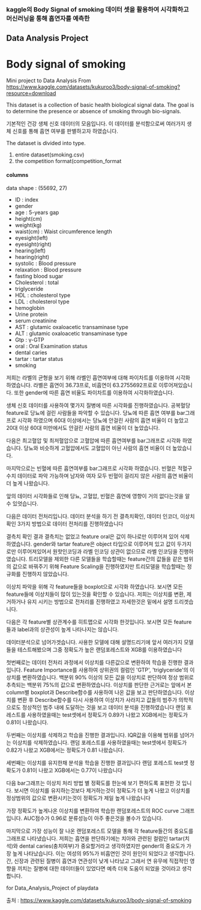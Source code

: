 <h3>kaggle의 Body Signal of smoking 데이터 셋을 활용하여 시각화하고 머신러닝을 통해 흡연자를 예측한</h3>
<h2>Data Analysis Project</h2>

# Body signal of smoking 
Mini project to Data Analysis
From https://www.kaggle.com/datasets/kukuroo3/body-signal-of-smoking?resource=download

This dataset is a collection of basic health biological signal data.
The goal is to determine the presence or absence of smoking through bio-signals.

기본적인 건강 생체 신호 데이터의 모음입니다.
이 데이터를 분석함으로써 여러가지 생체 신호를 통해 흡연 여부를 판별하고자 하였습니다.

The dataset is divided into type.

1. entire dataset(smoking.csv)
2. the competition format(competition_format

#### columns
data shape : (55692, 27)

- ID : index
- gender
- age : 5-years gap
- height(cm)
- weight(kg)
- waist(cm) : Waist circumference length
- eyesight(left)
- eyesight(right)
- hearing(left)
- hearing(right)
- systolic : Blood pressure
- relaxation : Blood pressure
- fasting blood sugar
- Cholesterol : total
- triglyceride
- HDL : cholesterol type
- LDL : cholesterol type
- hemoglobin
- Urine protein
- serum creatinine
- AST : glutamic oxaloacetic transaminase type
- ALT : glutamic oxaloacetic transaminase type
- Gtp : γ-GTP
- oral : Oral Examination status
- dental caries
- tartar : tartar status
- smoking


저희는 라벨의 균형을 보기 위해 라벨인 흡연여부에 대해 파이차트를 이용하여 시각화 하였습니다.
라벨은 흡연이 36.73프로, 비흡연이 63.2755692프로로 이루어져있습니다. 
 또한 gender에 따른 흡연 비율도 파이차트를 이용하여 시각화하였습니다.

생체 신호 데이터를 사용하여 몇가지 질병에 따른 시각화를 진행하였습니다.
공복혈당 feature로 당뇨에 걸린 사람들을 파악할 수 있습니다.
당뇨에 따른 흡연 여부를 bar그래프로 시각화 하였으며 
60대 이상에서는 당뇨에 안걸린 사람의 흡연 비율이 더 높았고
20대 이상 60대 미만에서도 안걸린 사람의 흡연 비율이 더 높았습니다.

다음은 최고혈압 및 최저혈압으로 고혈압에 따른 흡연여부를 bar그래프로 시각화 하였습니다.
당뇨와 비슷하게 고혈압에서도 고혈압이 아닌 사람의 흡연 비율이 더 높았습니다.

마지막으로는 빈혈에 따른 흡연여부를 bar그래프로 시각화 하였습니다.
빈혈은 적혈구 수치 데이터로 파악 가능하며 남자와 여자 모두 빈혈이 걸리지 않은 사람의
흡연 비율이 더 높게 나왔습니다.

앞의 데이터 시각화들로 인해 당뇨, 고혈압, 빈혈은 흡연에 영향이 거의 없다는것을 알 수 있엇습니다.

다음은 데이터 전처리입니다.
데이터 분석을 하기 전 결측치확인, 데이터 인코더, 이상치 확인 3가지 방법으로 
데이터 전처리를 진행하였습니다

결측치 확인 결과 결측치는 없었고 feature oral은 값이 하나로만 이루어져 있어 삭제 하였습니다.
gender와 tartar feature은 object 타입으로 이루어져 있고 값이 두가지로만 이루어져있어서
원핫인코딩과 라벨 인코딩 상관이 없으므로  라벨 인코딩을 진행하였습니다.
트리모델을 제외한 다른 모델들을 학습할때는 feature간의 값들을 같은 범위의 값으로 바꿔주기 위해
Feature Scaling을 진행하였지만 트리모델을 학습할때는 정규화를 진행하지 않았습니다. 

이상치 파악을 위해 각 feature들을 boxplot으로 시각화 하였습니다.
보시면 모든 feature들에 이상치들이 많이 있는것을 확인할 수 있습니다.
저희는 이상치를 변환, 제거하거나 유지 시키는 방법으로 전처리를 진행하였고
자세한것은 밑에서 설명 드리겟습니다.

다음은 각 feature별 상관계수를 히트맵으로 시각화 한것입니다.
보시면 모든 feature들과 label과의 상관성이 높게 나타나지는 않습니다.

데이터분석으로 넘어가겟습니다. 
사용한 모델에 대해 설명드리기에 앞서 여러가지 모델들을 테스트해봤으며 그중 정확도가 높은
랜덤포레스트와 XGB를 이용하였습니다

첫번째로는 데이터 전처리 과정에서 이상치를 다른값으로 변환하여 학습을 진행한 결과입니다.
Feature Importance를 사용하여 상위권의 컬럼인 'GTP', 'triglyceride'의 이상치를 변환하였습니다.
백분위 90% 이상의 모든 값을 이상치로 판단하여 정상 범위로 추측되는 백분위 75%의 값으로 변환하였습니다. 
이상치를 판단한 근거로는 앞에서 본 column별 boxplot과 Describe함수를 사용하여 나온 값을 보고 
판단하였습니다.
이상치를 변환 후 Describe함수를 다시 사용하여 이상치가 사라지고 값들의
범주가 의학적으로도 정상적인 범주 내에 도달하는 것을 보고 데이터 분석을 진행하였습니다
랜덤 포레스트를 사용하였을때는 test셋에서 정확도가 0.89가 나왔고
XGB에서는 정확도가 0.81이 나왔습니다.

두번째는 이상치를 삭제하고 학습을 진행한 결과입니다.
IQR값을 이용해 범위를 넘어가는 이상치를 삭제하였습니다.
랜덤 포레스트를 사용하였을때는 test셋에서 정확도가 0.82가 나왔고
XGB에서는 정확도가 0.81 나왔습니다.

세번째는 이상치를 유지한채 분석을 학습을 진행한 결과입니다
랜덤 포레스트 test셋 정확도가 0.81이 나왔고 XGB에서는 0.77이 나왔습니다

다음 bar그래프는 이상치 처리 방법 별 정확도를 한눈에 보기 편하도록 표현한 것 입니다.
보시면 이상치를 유지하는것보다 제거하는것이 정확도가 더 높게 나왔고 
이상치를 정상범위의 값으로 변환시키는것이 정확도가 제일 높게 나왔습니다

가장 정확도가 높게나온 이상치를 변환하여 학습한 랜덤포레스트의 ROC curve 그래프입니다.
AUC점수가 0.96로 분류성능이 아주 좋은것을 볼수가 있습니다.

마지막으로 가장 성능이 잘 나온 랜덤포레스트 모델을 통해 각 feature들간의 중요도를 그래프로 나타냈습니다.
저희는 흡연을 판단하기에는 치아와 관련된 컬럼인 tartar(치석)와 dental caries(충치여부)가 
중요할거라고 생각하였지만 gender의 중요도가 가장 높게 나타났습니다. 
이는 여성의 95%가 비흡연인 것이 원인이 되었다고 생각합니다.
간, 신장과 관련된 질병이 흡연과 연관성이 낮게 나타났고 그래서 연 유무에 직접적인 영향을 끼치는
질병에 대한 데이터들이 있었다면 예측 더욱 도움이 되었을 것이라고 생각합니다.

for Data_Analysis_Project of playdata

  
  
  
출처 : https://www.kaggle.com/datasets/kukuroo3/body-signal-of-smoking
